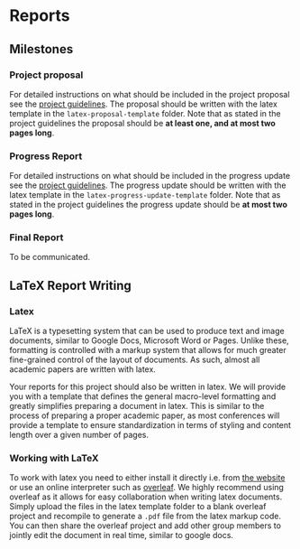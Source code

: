 # Reports

## Milestones

### Project proposal

For detailed instructions on what should be included in the project proposal see the [project guidelines](https://github.com/EPFL-VILAB/com-304-FM-project/blob/main/COM_304_Spring_2025_nano4M_Project_Guidelines.pdf). The proposal should be written with the latex template in the `latex-proposal-template` folder. Note that as stated in the project guidelines the proposal should be **at least one, and at most two pages long**.

### Progress Report

For detailed instructions on what should be included in the progress update see the [project guidelines](https://github.com/EPFL-VILAB/com-304-FM-project/blob/main/COM_304_Spring_2025_nano4M_Project_Guidelines.pdf). The progress update should be written with the latex template in the `latex-progress-update-template` folder. Note that as stated in the project guidelines the progress update should be **at most two pages long**.

### Final Report

To be communicated.

## LaTeX Report Writing

### Latex

LaTeX is a typesetting system that can be used to produce text and image documents, similar to Google Docs, Microsoft Word or Pages. Unlike these, formatting is controlled with a markup system that allows for much greater fine-grained control of the layout of documents. As such, almost all academic papers are written with latex.

Your reports for this project should also be written in latex. We will provide you with a template that defines the general macro-level formatting and greatly simplifies preparing a document in latex. This is similar to the process of preparing a proper academic paper, as most conferences will provide a template to ensure standardization in terms of styling and content length over a given number of pages.

### Working with LaTeX

To work with latex you need to either install it directly i.e. from [the website](https://www.latex-project.org/get/) or use an online interpreter such as [overleaf](https://www.overleaf.com/). We highly recommend using overleaf as it allows for easy collaboration when writing latex documents. Simply upload the files in the latex template folder to a blank overleaf project and recompile to generate a `.pdf` file from the latex markup code. You can then share the overleaf project and add other group members to jointly edit the document in real time, similar to google docs.
